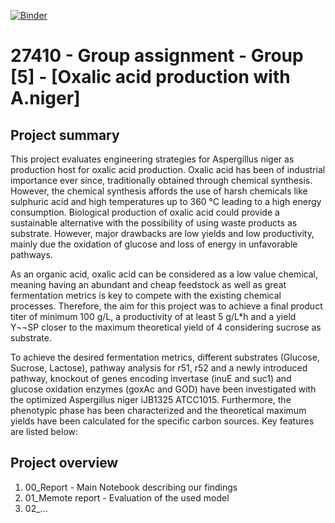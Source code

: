 [![Binder](https://mybinder.org/badge_logo.svg)](https://mybinder.org/v2/gh/27410/https://github.com/27410/27410-2020-group-project-group5_oxalic-acid_a-niger.git/main)

# 27410 - Group assignment - Group [5] - [Oxalic acid production with A.niger]


## Project summary
This project evaluates engineering strategies for Aspergillus niger as production host for oxalic acid production. Oxalic acid has been of industrial importance ever since, traditionally obtained through chemical synthesis. However, the chemical synthesis affords the use of harsh chemicals like sulphuric acid and high temperatures up to 360 °C leading to a high energy consumption. Biological production of oxalic acid could provide a sustainable alternative with the possibility of using waste products as substrate. However, major drawbacks are low yields and low productivity, mainly due the oxidation of glucose and loss of energy in unfavorable pathways.

As an organic acid, oxalic acid can be considered as a low value chemical, meaning having an abundant and cheap feedstock as well as great fermentation metrics is key to compete with the existing chemical processes. Therefore, the aim for this project was to achieve a final product titer of minimum 100 g/L, a productivity of at least 5 g/L*h and a yield Y¬¬SP closer to the maximum theoretical yield of 4 considering sucrose as substrate.

To achieve the desired fermentation metrics, different substrates (Glucose, Sucrose, Lactose), pathway analysis for r51, r52 and a newly introduced pathway, knockout of genes encoding invertase (inuE and suc1) and glucose oxidation enzymes (goxAc and GOD) have been investigated with the optimized Aspergillus niger iJB1325 ATCC1015. Furthermore, the phenotypic phase has been characterized and the theoretical maximum yields have been calculated for the specific carbon sources. Key features are listed below:


## Project overview
1. 00_Report - Main Notebook describing our findings
2. 01_Memote report - Evaluation of the used model
3. 02_...

